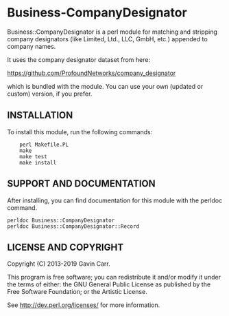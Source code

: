 # Business-CompanyDesignator

Business::CompanyDesignator is a perl module for matching and
stripping company designators (like Limited, Ltd., LLC, GmbH, etc.)
appended to company names.

It uses the company designator dataset from here:

  <https://github.com/ProfoundNetworks/company_designator>

which is bundled with the module. You can use your own (updated or custom)
version, if you prefer.

## INSTALLATION

To install this module, run the following commands:

        perl Makefile.PL
        make
        make test
        make install


## SUPPORT AND DOCUMENTATION

After installing, you can find documentation for this module with the
perldoc command.

    perldoc Business::CompanyDesignator
    perldoc Business::CompanyDesignator::Record


## LICENSE AND COPYRIGHT

Copyright (C) 2013-2019 Gavin Carr.

This program is free software; you can redistribute it and/or modify it
under the terms of either: the GNU General Public License as published
by the Free Software Foundation; or the Artistic License.

See http://dev.perl.org/licenses/ for more information.

